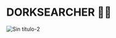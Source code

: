 # DORKSEARCHER 👨‍💻
![Sin título-2](https://user-images.githubusercontent.com/117610367/217864104-6a4a5c29-6989-4477-8665-ea1aaf4e4046.jpg)
